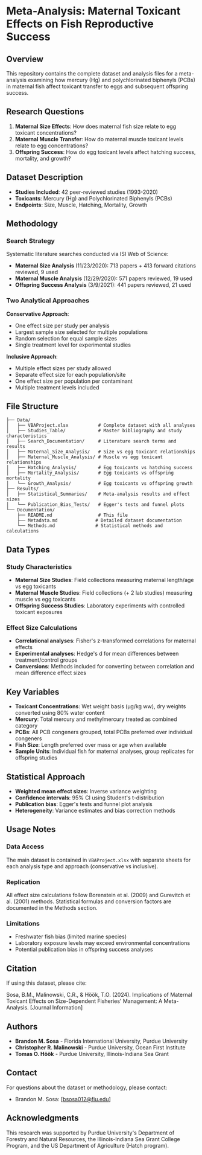 # Meta-Analysis: Maternal Toxicant Effects on Fish Reproductive Success

## Overview

This repository contains the complete dataset and analysis files for a meta-analysis examining how mercury (Hg) and polychlorinated biphenyls (PCBs) in maternal fish affect toxicant transfer to eggs and subsequent offspring success.

## Research Questions

1. **Maternal Size Effects**: How does maternal fish size relate to egg toxicant concentrations?
2. **Maternal Muscle Transfer**: How do maternal muscle toxicant levels relate to egg concentrations?  
3. **Offspring Success**: How do egg toxicant levels affect hatching success, mortality, and growth?

## Dataset Description

- **Studies Included**: 42 peer-reviewed studies (1993-2020)
- **Toxicants**: Mercury (Hg) and Polychlorinated Biphenyls (PCBs)
- **Endpoints**: Size, Muscle, Hatching, Mortality, Growth

## Methodology

### Search Strategy
Systematic literature searches conducted via ISI Web of Science:
- **Maternal Size Analysis** (11/23/2020): 713 papers + 413 forward citations reviewed, 9 used
- **Maternal Muscle Analysis** (12/29/2020): 571 papers reviewed, 19 used  
- **Offspring Success Analysis** (3/9/2021): 441 papers reviewed, 21 used

### Two Analytical Approaches

**Conservative Approach**:
- One effect size per study per analysis
- Largest sample size selected for multiple populations
- Random selection for equal sample sizes
- Single treatment level for experimental studies

**Inclusive Approach**:
- Multiple effect sizes per study allowed
- Separate effect size for each population/site
- One effect size per population per contaminant
- Multiple treatment levels included

## File Structure

```
├── Data/
│   ├── VBAProject.xlsx           # Complete dataset with all analyses
│   ├── Studies_Table/            # Master bibliography and study characteristics
│   ├── Search_Documentation/     # Literature search terms and results
│   ├── Maternal_Size_Analysis/   # Size vs egg toxicant relationships
│   ├── Maternal_Muscle_Analysis/ # Muscle vs egg toxicant relationships
│   ├── Hatching_Analysis/        # Egg toxicants vs hatching success
│   ├── Mortality_Analysis/       # Egg toxicants vs offspring mortality
│   └── Growth_Analysis/          # Egg toxicants vs offspring growth
├── Results/
│   ├── Statistical_Summaries/    # Meta-analysis results and effect sizes
│   └── Publication_Bias_Tests/   # Egger's tests and funnel plots
└── Documentation/
    ├── README.md                 # This file
    ├── Metadata.md              # Detailed dataset documentation
    └── Methods.md               # Statistical methods and calculations
```

## Data Types

### Study Characteristics
- **Maternal Size Studies**: Field collections measuring maternal length/age vs egg toxicants
- **Maternal Muscle Studies**: Field collections (+ 2 lab studies) measuring muscle vs egg toxicants  
- **Offspring Success Studies**: Laboratory experiments with controlled toxicant exposures

### Effect Size Calculations
- **Correlational analyses**: Fisher's z-transformed correlations for maternal effects
- **Experimental analyses**: Hedge's d for mean differences between treatment/control groups
- **Conversions**: Methods included for converting between correlation and mean difference effect sizes

## Key Variables

- **Toxicant Concentrations**: Wet weight basis (µg/kg ww), dry weights converted using 80% water content
- **Mercury**: Total mercury and methylmercury treated as combined category
- **PCBs**: All PCB congeners grouped, total PCBs preferred over individual congeners
- **Fish Size**: Length preferred over mass or age when available
- **Sample Units**: Individual fish for maternal analyses, group replicates for offspring studies

## Statistical Approach

- **Weighted mean effect sizes**: Inverse variance weighting
- **Confidence intervals**: 95% CI using Student's t-distribution
- **Publication bias**: Egger's tests and funnel plot analysis
- **Heterogeneity**: Variance estimates and bias correction methods

## Usage Notes

### Data Access
The main dataset is contained in `VBAProject.xlsx` with separate sheets for each analysis type and approach (conservative vs inclusive).

### Replication
All effect size calculations follow Borenstein et al. (2009) and Gurevitch et al. (2001) methods. Statistical formulas and conversion factors are documented in the Methods section.

### Limitations
- Freshwater fish bias (limited marine species)
- Laboratory exposure levels may exceed environmental concentrations
- Potential publication bias in offspring success analyses

## Citation

If using this dataset, please cite:

Sosa, B.M., Malinowski, C.R., & Höök, T.O. (2024). Implications of Maternal Toxicant Effects on Size-Dependent Fisheries' Management: A Meta-Analysis. [Journal Information]

## Authors

- **Brandon M. Sosa** - Florida International University, Purdue University
- **Christopher R. Malinowski** - Purdue University, Ocean First Institute  
- **Tomas O. Höök** - Purdue University, Illinois-Indiana Sea Grant


## Contact

For questions about the dataset or methodology, please contact:
- Brandon M. Sosa: [bsosa012@fiu.edu]


## Acknowledgments

This research was supported by Purdue University's Department of Forestry and Natural Resources, the Illinois-Indiana Sea Grant College Program, and the US Department of Agriculture (Hatch program).

